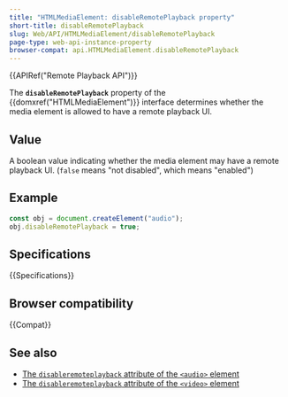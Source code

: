 ```yaml
---
title: "HTMLMediaElement: disableRemotePlayback property"
short-title: disableRemotePlayback
slug: Web/API/HTMLMediaElement/disableRemotePlayback
page-type: web-api-instance-property
browser-compat: api.HTMLMediaElement.disableRemotePlayback
---
```


{{APIRef("Remote Playback API")}}

The **`disableRemotePlayback`** property of the {{domxref("HTMLMediaElement")}} interface determines whether the media element is allowed to have a remote playback UI.

## Value

A boolean value indicating whether the media element may have a remote playback
UI. (`false` means "not disabled", which means "enabled")

## Example

```js
const obj = document.createElement("audio");
obj.disableRemotePlayback = true;
```

## Specifications

{{Specifications}}

## Browser compatibility

{{Compat}}

## See also

- [The `disableremoteplayback` attribute of the `<audio>` element](/en-US/docs/Web/HTML/Reference/Element/audio#disableremoteplayback)
- [The `disableremoteplayback` attribute of the `<video>` element](/en-US/docs/Web/HTML/Reference/Element/video#disableremoteplayback)
